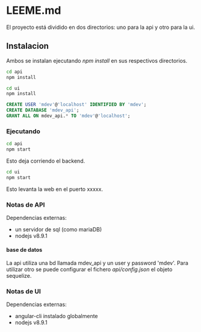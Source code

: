 LEEME.md
========

El proyecto está dividido en dos directorios: uno para la api y otro para la ui.

## Instalacion

Ambos se instalan ejecutando *npm install* en sus respectivos directorios.

```bash
cd api
npm install
```

```bash
cd ui
npm install
```

```sql
CREATE USER 'mdev'@'localhost' IDENTIFIED BY 'mdev';
CREATE DATABASE 'mdev_api';
GRANT ALL ON mdev_api.* TO 'mdev'@'localhost';
```

### Ejecutando

```bash
cd api
npm start
```
Esto deja corriendo el backend.

```bash
cd ui
npm start
```
Esto levanta la web en el puerto xxxxx.

### Notas de API

Dependencias externas:

* un servidor de sql (como mariaDB)
* nodejs v8.9.1

#### base de datos

La api utiliza una bd llamada mdev_api y un user y password 'mdev'.
Para utilizar otro se puede configurar el fichero *api/config.json* el objeto sequelize.

### Notas de UI

Dependencias externas:

* angular-cli instalado globalmente
* nodejs v8.9.1
